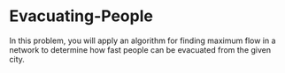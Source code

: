 # Evacuating-People
In this problem, you will apply an algorithm for finding maximum flow in a network to determine how fast people can be evacuated from the given city.
